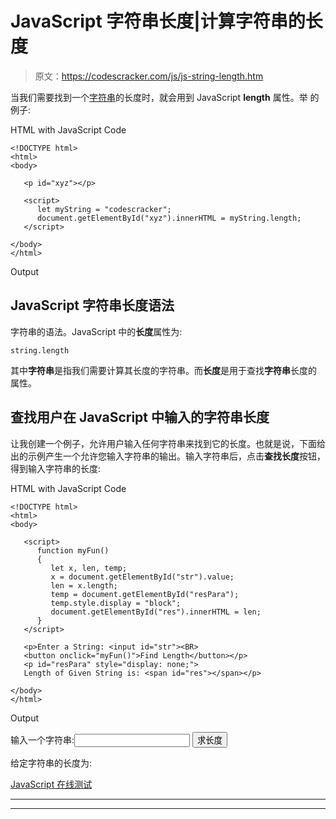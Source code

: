 # JavaScript 字符串长度|计算字符串的长度

> 原文：<https://codescracker.com/js/js-string-length.htm>

当我们需要找到一个[字符串](/js/js-strings.htm)的长度时，就会用到 JavaScript **length** 属性。举 的例子:

HTML with JavaScript Code

```
<!DOCTYPE html>
<html>
<body>

   <p id="xyz"></p>

   <script>
      let myString = "codescracker";
      document.getElementById("xyz").innerHTML = myString.length;
   </script>

</body>
</html>
```

Output

## JavaScript 字符串长度语法

字符串的语法。JavaScript 中的**长度**属性为:

```
string.length
```

其中**字符串**是指我们需要计算其长度的字符串。而**长度**是用于查找**字符串**长度的 属性。

## 查找用户在 JavaScript 中输入的字符串长度

让我创建一个例子，允许用户输入任何字符串来找到它的长度。也就是说，下面给出的示例产生一个允许您输入字符串的输出。输入字符串后，点击**查找长度**按钮，得到输入字符串的长度:

HTML with JavaScript Code

```
<!DOCTYPE html>
<html>
<body>

   <script>
      function myFun()
      {
         let x, len, temp;
         x = document.getElementById("str").value;
         len = x.length;
         temp = document.getElementById("resPara");
         temp.style.display = "block";
         document.getElementById("res").innerHTML = len;
      }
   </script>

   <p>Enter a String: <input id="str"><BR>
   <button onclick="myFun()">Find Length</button></p>
   <p id="resPara" style="display: none;">
   Length of Given String is: <span id="res"></span></p>

</body>
</html>
```

Output

输入一个字符串:<input id="str">
<button onclick="myFun()">求长度</button>

给定字符串的长度为:

[JavaScript 在线测试](/exam/showtest.php?subid=6)

* * *

* * *